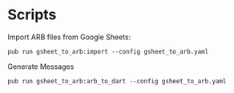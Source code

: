 # Scripts

Import ARB files from Google Sheets:

```
pub run gsheet_to_arb:import --config gsheet_to_arb.yaml
```

Generate Messages

```
pub run gsheet_to_arb:arb_to_dart --config gsheet_to_arb.yaml
```